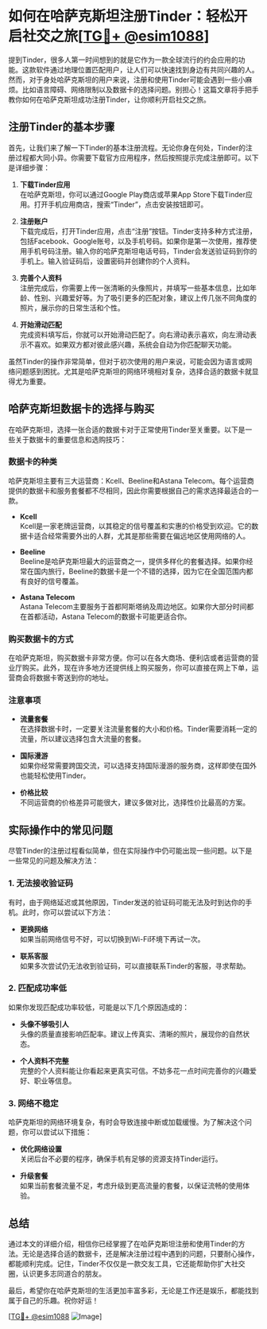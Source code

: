 # 如何在哈萨克斯坦注册Tinder：轻松开启社交之旅[[TG💪+ @esim1088](https://t.me/s/esim1088)]

提到Tinder，很多人第一时间想到的就是它作为一款全球流行的约会应用的功能。这款软件通过地理位置匹配用户，让人们可以快速找到身边有共同兴趣的人。然而，对于身处哈萨克斯坦的用户来说，注册和使用Tinder可能会遇到一些小麻烦。比如语言障碍、网络限制以及数据卡的选择问题。别担心！这篇文章将手把手教你如何在哈萨克斯坦成功注册Tinder，让你顺利开启社交之旅。

## 注册Tinder的基本步骤

首先，让我们来了解一下Tinder的基本注册流程。无论你身在何处，Tinder的注册过程都大同小异。你需要下载官方应用程序，然后按照提示完成注册即可。以下是详细步骤：

1. **下载Tinder应用**  
   在哈萨克斯坦，你可以通过Google Play商店或苹果App Store下载Tinder应用。打开手机应用商店，搜索“Tinder”，点击安装按钮即可。

2. **注册账户**  
   下载完成后，打开Tinder应用，点击“注册”按钮。Tinder支持多种方式注册，包括Facebook、Google账号，以及手机号码。如果你是第一次使用，推荐使用手机号码注册。输入你的哈萨克斯坦电话号码，Tinder会发送验证码到你的手机上。输入验证码后，设置密码并创建你的个人资料。

3. **完善个人资料**  
   注册完成后，你需要上传一张清晰的头像照片，并填写一些基本信息，比如年龄、性别、兴趣爱好等。为了吸引更多的匹配对象，建议上传几张不同角度的照片，展示你的日常生活和个性。

4. **开始滑动匹配**  
   完成资料填写后，你就可以开始滑动匹配了。向右滑动表示喜欢，向左滑动表示不喜欢。如果双方都对彼此感兴趣，系统会自动为你匹配聊天功能。

虽然Tinder的操作非常简单，但对于初次使用的用户来说，可能会因为语言或网络问题感到困扰。尤其是哈萨克斯坦的网络环境相对复杂，选择合适的数据卡就显得尤为重要。

## 哈萨克斯坦数据卡的选择与购买

在哈萨克斯坦，选择一张合适的数据卡对于正常使用Tinder至关重要。以下是一些关于数据卡的重要信息和选购技巧：

### 数据卡的种类

哈萨克斯坦主要有三大运营商：Kcell、Beeline和Astana Telecom。每个运营商提供的数据卡和服务套餐都不尽相同，因此你需要根据自己的需求选择最适合的一款。

- **Kcell**  
  Kcell是一家老牌运营商，以其稳定的信号覆盖和实惠的价格受到欢迎。它的数据卡适合经常需要外出的人群，尤其是那些需要在偏远地区使用网络的人。

- **Beeline**  
  Beeline是哈萨克斯坦最大的运营商之一，提供多样化的套餐选择。如果你经常在国内旅行，Beeline的数据卡是一个不错的选择，因为它在全国范围内都有良好的信号覆盖。

- **Astana Telecom**  
  Astana Telecom主要服务于首都阿斯塔纳及周边地区。如果你大部分时间都在首都活动，Astana Telecom的数据卡可能更适合你。

### 购买数据卡的方式

在哈萨克斯坦，购买数据卡非常方便。你可以在各大商场、便利店或者运营商的营业厅购买。此外，现在许多地方还提供线上购买服务，你可以直接在网上下单，运营商会将数据卡寄送到你的地址。

### 注意事项

- **流量套餐**  
  在选择数据卡时，一定要关注流量套餐的大小和价格。Tinder需要消耗一定的流量，所以建议选择包含大流量的套餐。

- **国际漫游**  
  如果你经常需要跨国交流，可以选择支持国际漫游的服务商，这样即使在国外也能轻松使用Tinder。

- **价格比较**  
  不同运营商的价格差异可能很大，建议多做对比，选择性价比最高的方案。

## 实际操作中的常见问题

尽管Tinder的注册过程看似简单，但在实际操作中仍可能出现一些问题。以下是一些常见的问题及解决方法：

### 1. **无法接收验证码**

有时，由于网络延迟或其他原因，Tinder发送的验证码可能无法及时到达你的手机。此时，你可以尝试以下方法：

- **更换网络**  
  如果当前网络信号不好，可以切换到Wi-Fi环境下再试一次。
  
- **联系客服**  
  如果多次尝试仍无法收到验证码，可以直接联系Tinder的客服，寻求帮助。

### 2. **匹配成功率低**

如果你发现匹配成功率较低，可能是以下几个原因造成的：

- **头像不够吸引人**  
  头像的质量直接影响匹配率。建议上传真实、清晰的照片，展现你的自然状态。

- **个人资料不完整**  
  完整的个人资料能让你看起来更真实可信。不妨多花一点时间完善你的兴趣爱好、职业等信息。

### 3. **网络不稳定**

哈萨克斯坦的网络环境复杂，有时会导致连接中断或加载缓慢。为了解决这个问题，你可以尝试以下措施：

- **优化网络设置**  
  关闭后台不必要的程序，确保手机有足够的资源支持Tinder运行。

- **升级套餐**  
  如果当前套餐流量不足，考虑升级到更高流量的套餐，以保证流畅的使用体验。

## 总结

通过本文的详细介绍，相信你已经掌握了在哈萨克斯坦注册和使用Tinder的方法。无论是选择合适的数据卡，还是解决注册过程中遇到的问题，只要耐心操作，都能顺利完成。记住，Tinder不仅仅是一款交友工具，它还能帮助你扩大社交圈，认识更多志同道合的朋友。

最后，希望你在哈萨克斯坦的生活更加丰富多彩，无论是工作还是娱乐，都能找到属于自己的乐趣。祝你好运！

[[TG💪+ @esim1088](https://t.me/s/esim1088) ![Image](https://i.postimg.cc/4NQfJmqS/Snipaste-2025-05-13-00-14-12.png)]
